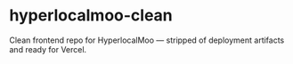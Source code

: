 # hyperlocalmoo-clean
Clean frontend repo for HyperlocalMoo — stripped of deployment artifacts and ready for Vercel.
